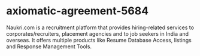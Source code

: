 # axiomatic-agreement-5684
Naukri.com is a recruitment platform that provides hiring-related services to corporates/recruiters, placement agencies and to job seekers in India and overseas. It offers multiple products like Resume Database Access, listings and Response Management Tools.
